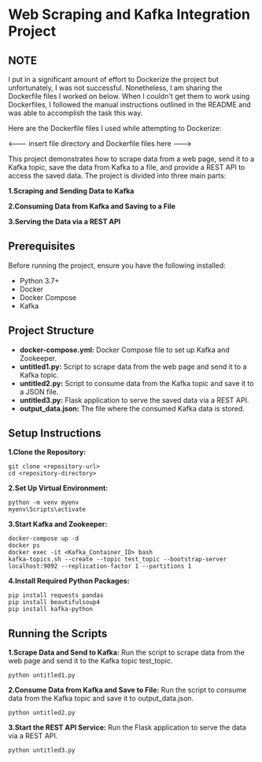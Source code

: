 # Web Scraping and Kafka Integration Project

## NOTE

I put in a significant amount of effort to Dockerize the project but unfortunately, I was not successful. Nonetheless, I am sharing the Dockerfile files I worked on below. When I couldn't get them to work using Dockerfiles, I followed the manual instructions outlined in the README and was able to accomplish the task this way.

Here are the Dockerfile files I used while attempting to Dockerize:

<--- insert file directory and Dockerfile files here --->



This project demonstrates how to scrape data from a web page, send it to a Kafka topic, save the data from Kafka to a file, and provide a REST API to access the saved data. The project is divided into three main parts:

**1.Scraping and Sending Data to Kafka**

**2.Consuming Data from Kafka and Saving to a File**

**3.Serving the Data via a REST API**


## Prerequisites
Before running the project, ensure you have the following installed:

- Python 3.7+
- Docker
- Docker Compose
- Kafka

## Project Structure
- **docker-compose.yml:** Docker Compose file to set up Kafka and Zookeeper.
- **untitled1.py:** Script to scrape data from the web page and send it to a Kafka topic.
- **untitled2.py:** Script to consume data from the Kafka topic and save it to a JSON file.
- **untitled3.py:** Flask application to serve the saved data via a REST API.
- **output_data.json:** The file where the consumed Kafka data is stored.

## Setup Instructions
**1.Clone the Repository:**
```
git clone <repository-url>
cd <repository-directory>
```

**2.Set Up Virtual Environment:**
```
python -m venv myenv
myenv\Scripts\activate
```

**3.Start Kafka and Zookeeper:**
```
docker-compose up -d
docker ps
docker exec -it <Kafka_Container_ID> bash
kafka-topics.sh --create --topic test_topic --bootstrap-server localhost:9092 --replication-factor 1 --partitions 1
```

**4.Install Required Python Packages:**
```
pip install requests pandas
pip install beautifulsoup4
pip install kafka-python
```

## Running the Scripts
**1.Scrape Data and Send to Kafka:**
Run the script to scrape data from the web page and send it to the Kafka topic test_topic.
```
python untitled1.py
```

**2.Consume Data from Kafka and Save to File:**
Run the script to consume data from the Kafka topic and save it to output_data.json.
```
python untitled2.py
```

**3.Start the REST API Service:**
Run the Flask application to serve the data via a REST API.
```
python untitled3.py
```


